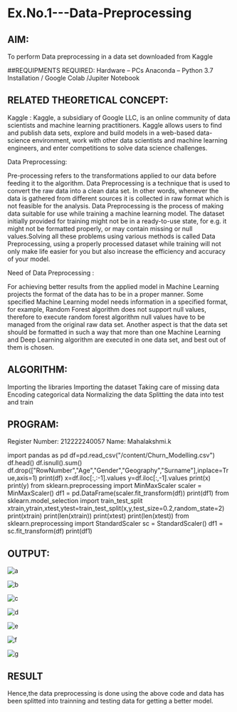 # Ex.No.1---Data-Preprocessing
## AIM:

To perform Data preprocessing in a data set downloaded from Kaggle

##REQUIPMENTS REQUIRED:
Hardware – PCs
Anaconda – Python 3.7 Installation / Google Colab /Jupiter Notebook

## RELATED THEORETICAL CONCEPT:

Kaggle :
Kaggle, a subsidiary of Google LLC, is an online community of data scientists and machine learning practitioners. Kaggle allows users to find and publish data sets, explore and build models in a web-based data-science environment, work with other data scientists and machine learning engineers, and enter competitions to solve data science challenges.

Data Preprocessing:

Pre-processing refers to the transformations applied to our data before feeding it to the algorithm. Data Preprocessing is a technique that is used to convert the raw data into a clean data set. In other words, whenever the data is gathered from different sources it is collected in raw format which is not feasible for the analysis.
Data Preprocessing is the process of making data suitable for use while training a machine learning model. The dataset initially provided for training might not be in a ready-to-use state, for e.g. it might not be formatted properly, or may contain missing or null values.Solving all these problems using various methods is called Data Preprocessing, using a properly processed dataset while training will not only make life easier for you but also increase the efficiency and accuracy of your model.

Need of Data Preprocessing :

For achieving better results from the applied model in Machine Learning projects the format of the data has to be in a proper manner. Some specified Machine Learning model needs information in a specified format, for example, Random Forest algorithm does not support null values, therefore to execute random forest algorithm null values have to be managed from the original raw data set.
Another aspect is that the data set should be formatted in such a way that more than one Machine Learning and Deep Learning algorithm are executed in one data set, and best out of them is chosen.


## ALGORITHM:
Importing the libraries
Importing the dataset
Taking care of missing data
Encoding categorical data
Normalizing the data
Splitting the data into test and train

## PROGRAM:

Register Number: 212222240057
Name: Mahalakshmi.k

import pandas as pd
df=pd.read_csv("/content/Churn_Modelling.csv")
df.head()
df.isnull().sum()
df.drop(["RowNumber","Age","Gender","Geography","Surname"],inplace=True,axis=1)
print(df)
x=df.iloc[:,:-1].values
y=df.iloc[:,-1].values
print(x)
print(y)
from sklearn.preprocessing import MinMaxScaler
scaler = MinMaxScaler()
df1 = pd.DataFrame(scaler.fit_transform(df))
print(df1)
from sklearn.model_selection import train_test_split
xtrain,ytrain,xtest,ytest=train_test_split(x,y,test_size=0.2,random_state=2)
print(xtrain)
print(len(xtrain))
print(xtest)
print(len(xtest))
from sklearn.preprocessing import StandardScaler
sc = StandardScaler()
df1 = sc.fit_transform(df)
print(df1)

## OUTPUT:
![a](https://github.com/maha712/Ex.No.1---Data-Preprocessing/assets/121156360/a1b29c21-8e99-43dd-80fe-3d74317dc67d)

![b](https://github.com/maha712/Ex.No.1---Data-Preprocessing/assets/121156360/c4ea5083-1517-4e9f-bf27-df833aa641a7)

![c](https://github.com/maha712/Ex.No.1---Data-Preprocessing/assets/121156360/1ed6bd60-fc89-45ab-a666-f6fbf2c9323a)

![d](https://github.com/maha712/Ex.No.1---Data-Preprocessing/assets/121156360/d561bba5-b44e-48f2-b96b-5fc0621e62dd)

![e](https://github.com/maha712/Ex.No.1---Data-Preprocessing/assets/121156360/482eb209-aa42-492a-ac0f-d957b65fab6a)

![f](https://github.com/maha712/Ex.No.1---Data-Preprocessing/assets/121156360/95186e4f-f268-4d3e-854a-bc67c750e7d0)

![g](https://github.com/maha712/Ex.No.1---Data-Preprocessing/assets/121156360/a70d5915-d776-46db-aba5-c8deee8d597a)



## RESULT

Hence,the data preprocessing is done using the above code and data has been splitted into trainning and testing data for getting a better model.
